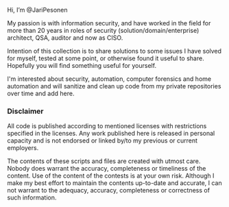 Hi, I’m @JariPesonen

My passion is with information security, and have worked in the field for more than 20 years in roles of security (solution/domain/enterprise) architect, QSA, auditor and now as CISO. 

Intention of this collection is to share solutions to some issues I have solved for myself, tested at some point, or otherwise found it 
useful to share. Hopefully you will find something useful for yourself.

I'm interested about security, automation, computer forensics and home automation and will sanitize and clean up code from my private 
repositories over time and add here.

### Disclaimer
All code is published according to mentioned licenses with restrictions specified in the licenses. Any work published here is released in personal capacity and is not endorsed or linked by/to my previous or current employers.

The contents of these scripts and files are created with utmost care. Nobody does warrant the accuracy, completeness or timeliness of the content. Use of the content of the contests is at your own risk.
Although I make my best effort to maintain the contents up-to-date and accurate, I can not warrant to the adequacy, accuracy, completeness or correctness of such information.
